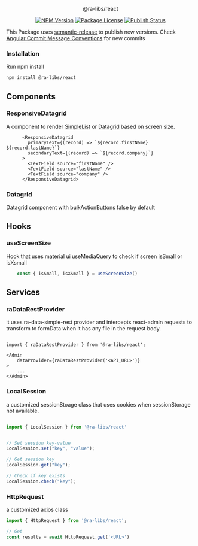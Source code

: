 <p align="center">@ra-libs/react</p>
    <p align="center">
    <a href="https://www.npmjs.com/org/ra-libs" target="_blank"><img src="https://img.shields.io/npm/v/@ra-libs/react.svg" alt="NPM Version" /></a>
    <a href="https://www.npmjs.com/org/ra-libs" target="_blank"><img src="https://img.shields.io/npm/l/@ra-libs/react.svg" alt="Package License" /></a>
    <a href="https://github.com/ra-libs/react/actions/workflows/semantic-release.yml/badge.svg" target="_blank"><img src="https://github.com/ra-libs/react/actions/workflows/semantic-release.yml/badge.svg" alt="Publish Status" /></a>
</p>

This Package uses [semantic-release](https://github.com/semantic-release/semantic-release) to publish new versions. Check [Angular Commit Message Conventions](https://github.com/angular/angular/blob/master/CONTRIBUTING.md#-commit-message-format) for new commits

### Installation

Run npm install

```bash
npm install @ra-libs/react
```
## Components

### ResponsiveDatagrid

A component to render [SimpleList](https://marmelab.com/react-admin/SimpleList.html) or [Datagrid](https://marmelab.com/react-admin/Datagrid.html) based on screen size. 

```tsx
      <ResponsiveDatagrid
        primaryText={(record) => `${record.firstName} ${record.lastName}`}
        secondaryText={(record) => `${record.company}`}
      >
        <TextField source="firstName" />
        <TextField source="lastName" />
        <TextField source="company" />
      </ResponsiveDatagrid>
```

### Datagrid

Datagrid component with bulkActionButtons false by default

## Hooks

### useScreenSize

Hook that uses material ui useMediaQuery to check if screen isSmall or isXsmall

```ts
    const { isSmall, isXSmall } = useScreenSize()
```

## Services

### raDataRestProvider

it uses ra-data-simple-rest provider and intercepts react-admin requests to transform to formData when it has any file in the request body. 

```tsx

import { raDataRestProvider } from '@ra-libs/react';

<Admin
    dataProvider={raDataRestProvider('<API_URL>')}
>
    ...
</Admin>

```

### LocalSession

a customized sessionStoage class that uses cookies when sessionStorage not available.

```ts

import { LocalSession } from '@ra-libs/react'


// Set session key-value
LocalSession.set("key", "value");

// Get session key
LocalSession.get("key");

// Check if key exists
LocalSession.check("key");

```

### HttpRequest

a customized axios class

```ts
import { HttpRequest } from '@ra-libs/react';

// Get
const results = await HttpRequest.get('<URL>')
```